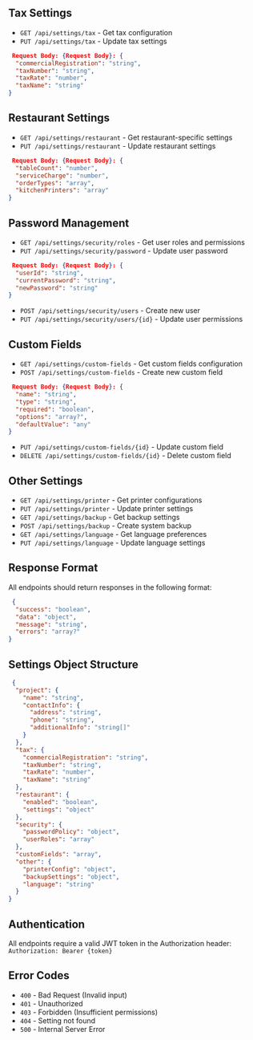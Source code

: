 
## Tax Settings

- `GET /api/settings/tax` - Get tax configuration
- `PUT /api/settings/tax` - Update tax settings

```json
 Request Body: {Request Body}: {
  "commercialRegistration": "string",
  "taxNumber": "string",
  "taxRate": "number",
  "taxName": "string"
}

```




## Restaurant Settings

- `GET /api/settings/restaurant` - Get restaurant-specific settings
- `PUT /api/settings/restaurant` - Update restaurant settings

```json
 Request Body: {Request Body}: {
  "tableCount": "number",
  "serviceCharge": "number",
  "orderTypes": "array",
  "kitchenPrinters": "array"
}

```




## Password Management

- `GET /api/settings/security/roles` - Get user roles and permissions
- `PUT /api/settings/security/password` - Update user password

```json
 Request Body: {Request Body}: {
  "userId": "string",
  "currentPassword": "string",
  "newPassword": "string"
}

```


- `POST /api/settings/security/users` - Create new user
- `PUT /api/settings/security/users/{id}` - Update user permissions


## Custom Fields

- `GET /api/settings/custom-fields` - Get custom fields configuration
- `POST /api/settings/custom-fields` - Create new custom field

```json
 Request Body: {Request Body}: {
  "name": "string",
  "type": "string",
  "required": "boolean",
  "options": "array?",
  "defaultValue": "any"
}

```


- `PUT /api/settings/custom-fields/{id}` - Update custom field
- `DELETE /api/settings/custom-fields/{id}` - Delete custom field


## Other Settings

- `GET /api/settings/printer` - Get printer configurations
- `PUT /api/settings/printer` - Update printer settings
- `GET /api/settings/backup` - Get backup settings
- `POST /api/settings/backup` - Create system backup
- `GET /api/settings/language` - Get language preferences
- `PUT /api/settings/language` - Update language settings


## Response Format

All endpoints should return responses in the following format:

```json
 {
  "success": "boolean",
  "data": "object",
  "message": "string",
  "errors": "array?"
}

```

## Settings Object Structure

```json
 {
  "project": {
    "name": "string",
    "contactInfo": {
      "address": "string",
      "phone": "string",
      "additionalInfo": "string[]"
    }
  },
  "tax": {
    "commercialRegistration": "string",
    "taxNumber": "string",
    "taxRate": "number",
    "taxName": "string"
  },
  "restaurant": {
    "enabled": "boolean",
    "settings": "object"
  },
  "security": {
    "passwordPolicy": "object",
    "userRoles": "array"
  },
  "customFields": "array",
  "other": {
    "printerConfig": "object",
    "backupSettings": "object",
    "language": "string"
  }
}

```

## Authentication

All endpoints require a valid JWT token in the Authorization header:
`Authorization: Bearer {token}`

## Error Codes

- `400` - Bad Request (Invalid input)
- `401` - Unauthorized
- `403` - Forbidden (Insufficient permissions)
- `404` - Setting not found
- `500` - Internal Server Error
